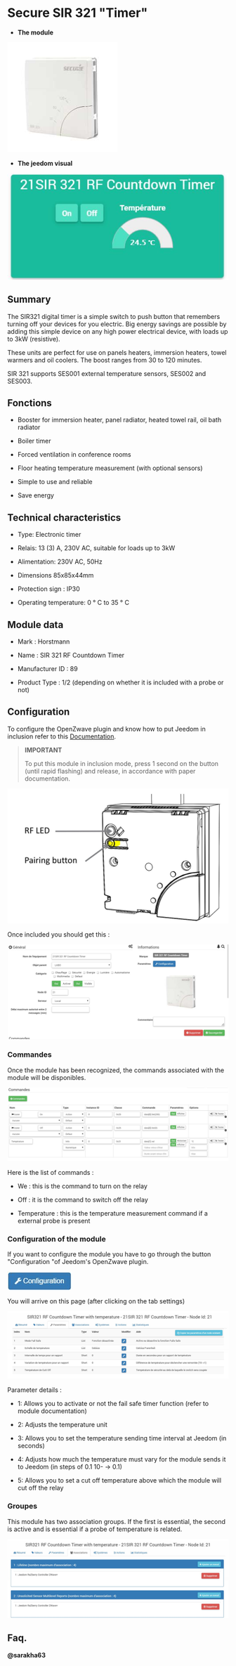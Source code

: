 Secure SIR 321 "Timer"
======================

-   **The module**

![module](images/secure.sir321/module.jpg)

-   **The jeedom visual**

![vuedefaut1](images/secure.sir321/vuedefaut1.jpg)

Summary
------

The SIR321 digital timer is a simple switch to
push button that remembers turning off your devices for you
electric. Big energy savings are possible by adding
this simple device on any high power electrical device,
with loads up to 3kW (resistive).

These units are perfect for use on panels
heaters, immersion heaters, towel warmers and oil coolers. The
boost ranges from 30 to 120 minutes.

SIR 321 supports SES001 external temperature sensors,
SES002 and SES003.

Fonctions
---------

-   Booster for immersion heater, panel radiator, heated towel rail,
    oil bath radiator

-   Boiler timer

-   Forced ventilation in conference rooms

-   Floor heating temperature measurement (with optional sensors)

-   Simple to use and reliable

-   Save energy

Technical characteristics
---------------------------

-   Type: Electronic timer

-   Relais: 13 (3) A, 230V AC, suitable for loads up to
    3kW

-   Alimentation: 230V AC, 50Hz

-   Dimensions 85x85x44mm

-   Protection sign : IP30

-   Operating temperature: 0 ° C to 35 ° C

Module data
-----------------

-   Mark : Horstmann

-   Name : SIR 321 RF Countdown Timer

-   Manufacturer ID : 89

-   Product Type : 1/2 (depending on whether it is included with a probe
    or not)

Configuration
-------------

To configure the OpenZwave plugin and know how to put Jeedom in
inclusion refer to this
[Documentation](https://doc.jeedom.com/en_US/plugins/automation%20protocol/openzwave/).

> **IMPORTANT**
>
> To put this module in inclusion mode, press 1 second on
> the button (until rapid flashing) and release, in accordance with
> paper documentation.

![inclusion](images/secure.sir321/inclusion.jpg)

Once included you should get this :

![Plugin Zwave](images/secure.sir321/information.jpg)

### Commandes

Once the module has been recognized, the commands associated with the module will be
disponibles.

![Commands](images/secure.sir321/commandes.jpg)

Here is the list of commands :

-   We : this is the command to turn on the relay

-   Off : it is the command to switch off the relay

-   Temperature : this is the temperature measurement command if a
    external probe is present

### Configuration of the module

If you want to configure the module you have to go through the button
"Configuration "of Jeedom's OpenZwave plugin.

![Setup plugin Zwave](images/plugin/bouton_configuration.jpg)

You will arrive on this page (after clicking on the tab
settings)

![Config1](images/secure.sir321/config1.jpg)

Parameter details :

-   1: Allows you to activate or not the fail safe timer function (refer to
    module documentation)

-   2: Adjusts the temperature unit

-   3: Allows you to set the temperature sending time interval
    at Jeedom (in seconds)

-   4: Adjusts how much the temperature must vary for
    the module sends it to Jeedom (in steps of 0.1 10- → 0.1)

-   5: Allows you to set a cut off temperature above which
    the module will cut off the relay

### Groupes

This module has two association groups. If the first is
essential, the second is active and is essential if a probe
of temperature is related.

![Groupe](images/secure.sir321/groupe.jpg)

Faq.
------

**@sarakha63**

